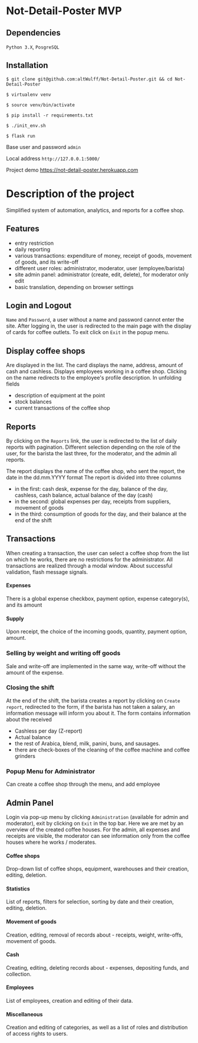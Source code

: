 # Not-Detail-Poster MVP
## Dependencies
`Python 3.X`, `PosgreSQL`

## Installation
`$ git clone git@github.com:altWulff/Not-Detail-Poster.git && cd Not-Detail-Poster`

`$ virtualenv venv`

`$ source venv/bin/activate`

`$ pip install -r requirements.txt`

`$ ./init_env.sh`

`$ flask run`

Base user and password `admin`

Local address `http://127.0.0.1:5000/`

Project demo https://not-detail-poster.herokuapp.com

# Description of the project
Simplified system of automation, analytics, and reports for a coffee shop.

## Features
- entry restriction
- daily reporting
- various transactions: expenditure of money, receipt of goods, movement of goods, and its write-off
- different user roles: administrator, moderator, user (employee/barista)
- site admin panel: administrator (create, edit, delete), for moderator only edit
- basic translation, depending on browser settings

## Login and Logout
`Name` and `Password`, a user without a name and password cannot enter the site.
After logging in, the user is redirected to the main page with the display of cards for coffee outlets.
To exit click on `Exit` in the popup menu.

## Display coffee shops
Are displayed in the list.
The card displays the name, address, amount of cash and cashless.
Displays employees working in a coffee shop. Clicking on the name redirects to the employee's profile description.
In unfolding fields
- description of equipment at the point
- stock balances
- current transactions of the coffee shop

## Reports
By clicking on the `Reports` link, the user is redirected to the list of daily reports with pagination.
Different selection depending on the role of the user, for the barista the last three, for the moderator, and the admin all reports.

The report displays the name of the coffee shop, who sent the report, the date in the dd.mm.YYYY format
The report is divided into three columns
- in the first: cash desk, expense for the day, balance of the day, cashless, cash balance, actual balance of the day (cash)
- in the second: global expenses per day, receipts from suppliers, movement of goods
- in the third: consumption of goods for the day, and their balance at the end of the shift


## Transactions
When creating a transaction, the user can select a coffee shop from the list on which he works, there are no restrictions for the administrator.
All transactions are realized through a modal window. About successful validation, flash message signals.

#### Expenses
There is a global expense checkbox, payment option, expense category(s), and its amount

#### Supply
Upon receipt, the choice of the incoming goods, quantity, payment option, amount.

### Selling by weight and writing off goods
Sale and write-off are implemented in the same way, write-off without the amount of the expense.

### Closing the shift
At the end of the shift, the barista creates a report by clicking on `Create report`, redirected to the form,
if the barista has not taken a salary, an information message will inform you about it.
The form contains information about the received
- Cashless per day (Z-report)
- Actual balance
- the rest of Arabica, blend, milk, panini, buns, and sausages.
- there are check-boxes of the cleaning of the coffee machine and coffee grinders

### Popup Menu for Administrator
Can create a coffee shop through the menu,
and add employee

## Admin Panel
Login via pop-up menu by clicking `Administration` (available for admin and moderator), exit by clicking on `Exit` in the top bar.
Here we are met by an overview of the created coffee houses.
For the admin, all expenses and receipts are visible, the moderator can see information only from the coffee houses where he works / moderates.

#### Coffee shops
Drop-down list of coffee shops, equipment, warehouses and their creation, editing, deletion.

#### Statistics
List of reports, filters for selection, sorting by date and their creation, editing, deletion.

#### Movement of goods
Creation, editing, removal of records about - receipts, weight, write-offs, movement of goods.

#### Cash
Creating, editing, deleting records about - expenses, depositing funds, and collection.

#### Employees
List of employees, creation and editing of their data.

#### Miscellaneous
Creation and editing of categories, as well as a list of roles and distribution of access rights to users.
